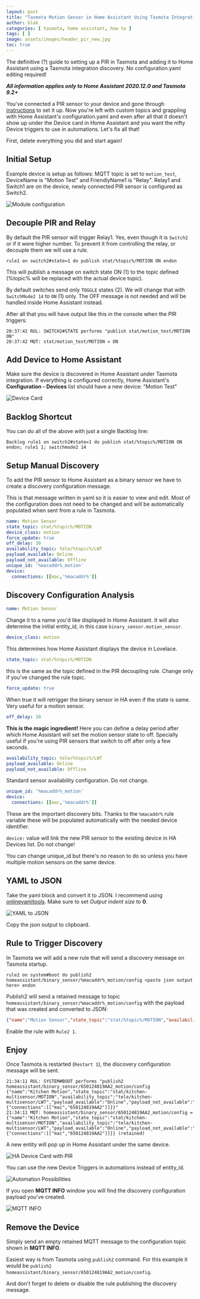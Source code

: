 ```yaml
---
layout: post
title: "Tasmota Motion Sensor in Home Assistant Using Tasmota Integration"
author: blak
categories: [ tasmota, home assistant, how to ]
tags: [ ]
image: assets/images/header_pir_new.jpg
toc: true
---
```


The definitive (?) guide to setting up a PIR in Tasmota and adding it to Home Assistant using a Tasmota integration discovery. No configuration.yaml editing required! 

***All information applies only to Home Assistant 2020.12.0 and Tasmota 9.2+***

You've connected a PIR sensor to your device and gone through [instructions](https://tasmota.github.io/docs/PIR-Motion-Sensors/) to set it up. Now you're left with custom topics and grappling with Home Assistant's configuration.yaml and even after all that it doesn't show up under the Device card in Home Assistant and you want the nifty Device triggers to use in automations. Let's fix all that! 

First, delete everything you did and start again! 


## Initial Setup
Example device is setup as follows: MQTT topic is set to `motion_test`, DeviceName is "Motion Test" and FriendlyName1 is "Relay". Relay1 and Switch1 are on the device, newly connected PIR sensor is configured as Switch2. 

![Module configuration](/assets/images/pir/modulenew.jpg)

## Decouple PIR and Relay

By default the PIR sensor will trigger Relay1. Yes, even though it is `Switch2` or if it were higher number. To prevent it from controlling the relay, or decouple them we will use a rule.

```console
rule1 on switch2#state=1 do publish stat/%topic%/MOTION ON endon
```

This will publish a message on switch state ON (1) to the topic defined (%topic% will be replaced with the actual device topic).

By default switches send only `TOGGLE` states (2). We will change that with `SwitchMode2 14` to `ON` (1) only. The OFF message is not needed and will be handled inside Home Assistant instead.

After all that you will have output like this in the console when the PIR triggers:
```console
20:37:42 RUL: SWITCH2#STATE performs "publish stat/motion_test/MOTION ON"
20:37:42 MQT: stat/motion_test/MOTION = ON
```

## Add Device to Home Assistant
Make sure the device is discovered in Home Assistant under Tasmota integration. If everything is configured correctly, Home Assistant's **Configuration - Devices** list should have a new device: "Motion Test"

![Device Card](/assets/images/pir/device_card_new.jpg)

## Backlog Shortcut
You can do all of the above with just a single Backlog line:
```console
Backlog rule1 on switch2#state=1 do publish stat/%topic%/MOTION ON endon; rule1 1; switchmode2 14
```

## Setup Manual Discovery
To add the PIR sensor to Home Assistant as a binary sensor we have to create a discovery configuration message. 

This is that message written in yaml so it is easier to view and edit. Most of the configuration does not need to be changed and will be automatically populated when sent from a rule in Tasmota.

```yaml
name: Motion Sensor
state_topic: stat/%topic%/MOTION
device_class: motion
force_update: true
off_delay: 30
availability_topic: tele/%topic%/LWT
payload_available: Online
payload_not_available: Offline
unique_id: '%macaddr%_motion'
device:
  connections: [[mac,'%macaddr%']]
```

## Discovery Configuration Analysis
```yaml
name: Motion Sensor
```
Change it to a name you'd like displayed in Home Assistant. It will also determine the initial entity_id, in this case `binary_sensor.motion_sensor`.

```yaml
device_class: motion
```
This determines how Home Assistant displays the device in Lovelace. 

```yaml
state_topic: stat/%topic%/MOTION
```
this is the same as the topic defined in the PIR decoupling rule. Change only if you've changed the rule topic.

```yaml
force_update: true
```
When true it will retrigger the binary sensor in HA even if the state is same. Very useful for a motion sensor.

```yaml
off_delay: 30
```
**This is the magic ingredient!** Here you can define a delay period after which Home Assistant will set the motion sensor state to off. Specially useful if you're using PIR sensors that switch to off after only a few seconds. 

```yaml
availability_topic: tele/%topic%/LWT
payload_available: Online
payload_not_available: Offline
```
Standard sensor availability configuration. Do not change.

```yaml
unique_id: '%macaddr%_motion'
device:
  connections: [[mac,'%macaddr%']]
```
These are the important discovery bits. Thanks to the `%macaddr%` rule variable these will be populated automatically with the needed device identifier.

`device:` value will link the new PIR sensor to the existing device in HA Devices list. Do not change!

You can change unique_id but there's no reason to do so unless you have multiple motion sensors on the same device.

## YAML to JSON
Take the yaml block and convert it to JSON. I recommend using [onlineyamltools](https://onlineyamltools.com/convert-yaml-to-json). Make sure to set _Output indent size_ to **0**.

![YAML to JSON](/assets/images/pir/yaml-to-json_new.jpg)

Copy the json output to clipboard.

## Rule to Trigger Discovery
In Tasmota we will add a new rule that will send a discovery message on Tasmota startup.

```console
rule2 on system#boot do publish2 homeassistant/binary_sensor/%macaddr%_motion/config <paste json output here> endon
```

Publish2 will send a retained message to topic `homeassistant/binary_sensor/%macaddr%_motion/config` with the payload that was created and converted to JSON:

```json
{"name":"Motion Sensor","state_topic":"stat/%topic%/MOTION","availability_topic":"tele/%topic%/LWT","payload_available":"Online","payload_not_available":"Offline","device_class":"motion","force_update":true,"off_delay":30,"unique_id":"%macaddr%_motion","device":{"connections":[["mac","%macaddr%"]]}}
```

Enable the rule with `Rule2 1`.

## Enjoy
Once Tasmota is restarted (`Restart 1`), the discovery configuration message will be sent.

```console
21:34:11 RUL: SYSTEM#BOOT performs "publish2 homeassistant/binary_sensor/650124819AA2_motion/config {"name":"Kitchen Motion","state_topic":"stat/kitchen-multisensor/MOTION","availability_topic":"tele/kitchen-multisensor/LWT","payload_available":"Online","payload_not_available":"Offline","device_class":"motion","force_update":true,"off_delay":30,"unique_id":"650124819AA2_motion","device":{"connections":[["mac","650124819AA2"]]}}"
21:34:11 MQT: homeassistant/binary_sensor/650124819AA2_motion/config = {"name":"Kitchen Motion","state_topic":"stat/kitchen-multisensor/MOTION","availability_topic":"tele/kitchen-multisensor/LWT","payload_available":"Online","payload_not_available":"Offline","device_class":"motion","force_update":true,"off_delay":30,"unique_id":"650124819AA2_motion","device":{"connections":[["mac","650124819AA2"]]}} (retained)

```

A new entity will pop up in Home Assistant under the same device.

![HA Device Card with PIR](/assets/images/pir/device_card_pir_new.jpg)

You can use the new Device Triggers in automations instead of entity_id.

![Automation Possibilities](/assets/images/pir/automation_new.jpg)

If you open **MQTT INFO** window you will find the discovery configuration payload you've created.

![MQTT INFO](/assets/images/pir/mqtt_info_new.jpg)

## Remove the Device
Simply send an empty retained MQTT message to the configuration topic shown in **MQTT INFO**.

Easiest way is from Tasmota using `publish2` command. For this example it would be `publish2 homeassistant/binary_sensor/650124819AA2_motion/config`.

And don't forget to delete or disable the rule publishing the discovery message. 